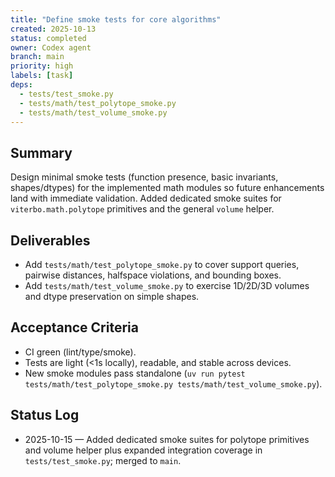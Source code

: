 ```yaml
---
title: "Define smoke tests for core algorithms"
created: 2025-10-13
status: completed
owner: Codex agent
branch: main
priority: high
labels: [task]
deps:
  - tests/test_smoke.py
  - tests/math/test_polytope_smoke.py
  - tests/math/test_volume_smoke.py
---
```


## Summary

Design minimal smoke tests (function presence, basic invariants, shapes/dtypes) for the implemented math modules so future enhancements land with immediate validation. Added dedicated smoke suites for `viterbo.math.polytope` primitives and the general `volume` helper.

## Deliverables

- Add `tests/math/test_polytope_smoke.py` to cover support queries, pairwise distances, halfspace violations, and bounding boxes.
- Add `tests/math/test_volume_smoke.py` to exercise 1D/2D/3D volumes and dtype preservation on simple shapes.

## Acceptance Criteria

- CI green (lint/type/smoke).
- Tests are light (<1s locally), readable, and stable across devices.
- New smoke modules pass standalone (`uv run pytest tests/math/test_polytope_smoke.py tests/math/test_volume_smoke.py`).

## Status Log

- 2025-10-15 — Added dedicated smoke suites for polytope primitives and volume helper plus expanded integration coverage in `tests/test_smoke.py`; merged to `main`.
